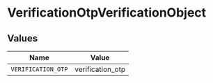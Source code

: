 # VerificationOtpVerificationObject


## Values

| Name               | Value              |
| ------------------ | ------------------ |
| `VERIFICATION_OTP` | verification_otp   |